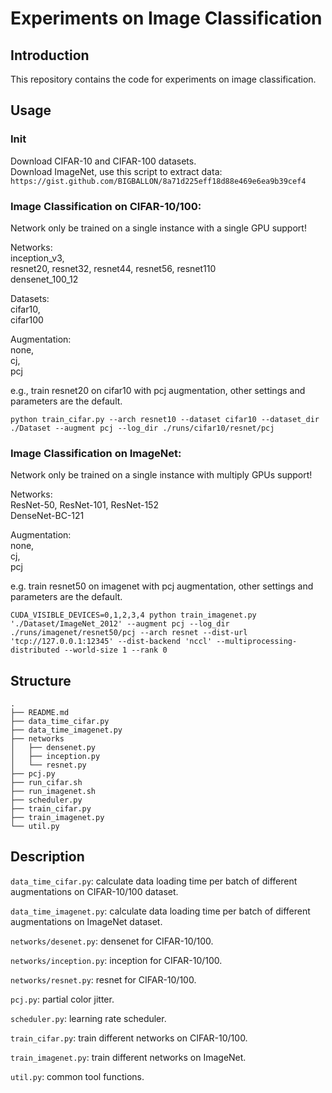 # Experiments on Image Classification

## Introduction
This repository contains the code for experiments on image classification.

## Usage
### Init
Download CIFAR-10 and CIFAR-100 datasets. \
Download ImageNet, use this script to extract data: `https://gist.github.com/BIGBALLON/8a71d225eff18d88e469e6ea9b39cef4`

### Image Classification on CIFAR-10/100:
Network only be trained on a single instance with a single GPU support!

Networks: \
inception_v3, \
resnet20, resnet32, resnet44, resnet56, resnet110 \
densenet_100_12

Datasets: \
cifar10, \
cifar100

Augmentation: \
none, \
cj, \
pcj

e.g., train resnet20 on cifar10 with pcj augmentation, other settings and parameters are the default.
```
python train_cifar.py --arch resnet10 --dataset cifar10 --dataset_dir ./Dataset --augment pcj --log_dir ./runs/cifar10/resnet/pcj
```

### Image Classification on ImageNet:

Network only be trained on a single instance with multiply GPUs support!

Networks: \
ResNet-50, ResNet-101, ResNet-152 \
DenseNet-BC-121

Augmentation: \
none, \
cj, \
pcj

e.g. train resnet50 on imagenet with pcj augmentation, other settings and parameters are the default.
```
CUDA_VISIBLE_DEVICES=0,1,2,3,4 python train_imagenet.py './Dataset/ImageNet_2012' --augment pcj --log_dir ./runs/imagenet/resnet50/pcj --arch resnet --dist-url 'tcp://127.0.0.1:12345' --dist-backend 'nccl' --multiprocessing-distributed --world-size 1 --rank 0
```

## Structure
```text
.
├── README.md
├── data_time_cifar.py
├── data_time_imagenet.py
├── networks
│   ├── densenet.py
│   ├── inception.py
│   └── resnet.py
├── pcj.py
├── run_cifar.sh
├── run_imagenet.sh
├── scheduler.py
├── train_cifar.py
├── train_imagenet.py
└── util.py
```
## Description

`data_time_cifar.py`: calculate data loading time per batch of different augmentations on CIFAR-10/100 dataset.

`data_time_imagenet.py`: calculate data loading time per batch of different augmentations on ImageNet dataset.

`networks/desenet.py`: densenet for CIFAR-10/100.

`networks/inception.py`: inception for CIFAR-10/100.

`networks/resnet.py`: resnet for CIFAR-10/100.

`pcj.py`: partial color jitter.

`scheduler.py`: learning rate scheduler.

`train_cifar.py`: train different networks on CIFAR-10/100.

`train_imagenet.py`: train different networks on ImageNet.

`util.py`: common tool functions.